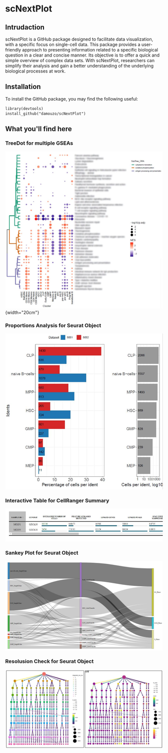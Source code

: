 # scNextPlot

## Intrudaction

scNextPlot is a GitHub package designed to facilitate data visualization, with a specific focus on single-cell data. This package provides a user-friendly approach to presenting information related to a specific biological question in a clear and concise manner. Its objective is to offer a quick and simple overview of complex data sets. With scNextPlot, researchers can simplify their analysis and gain a better understanding of the underlying biological processes at work.

## Installation

To install the GitHub package, you may find the following useful:

    library(devtools)
    install_github("damouzo/scNextPlot")

## What you'll find here

### TreeDot for multiple GSEAs

![My Image](plots/TreeDot.JPG){width="20cm"}

### Proportions Analysis for Seurat Object

![My Image](plots/Proportions.JPG)

### Interactive Table for CellRanger Summary

![My Image](plots/SummaryCellRanger.JPG)

### Sankey Plot for Seurat Object

![My Image](plots/Sankey.JPG)

### Resolusion Check for Seurat Object

![My Image](plots/allres.JPG)
